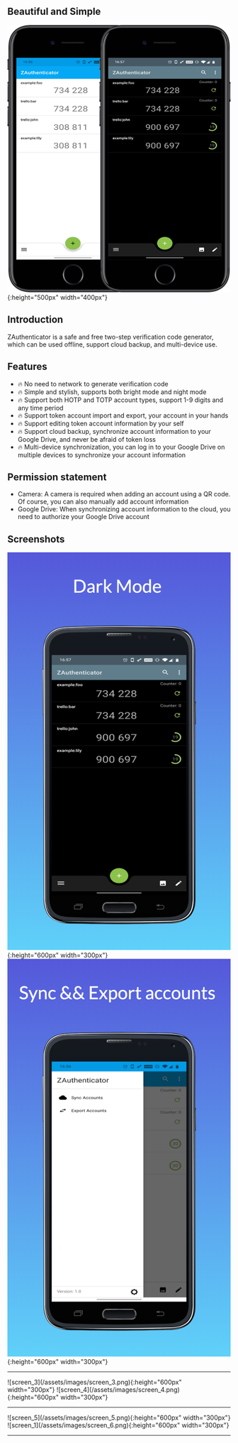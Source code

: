 ## Beautiful and Simple

![show](/assets/images/lanch.png){:height="500px" width="400px"}


## Introduction

ZAuthenticator is a safe and free two-step verification code generator, which can be used offline, support cloud backup, and multi-device use.


## Features

* 🔥 No need to network to generate verification code
* 🔥 Simple and stylish, supports both bright mode and night mode
* 🔥 Support both HOTP and TOTP account types, support 1-9 digits and any time period
* 🔥 Support token account import and export, your account in your hands
* 🔥 Support editing token account information by your self
* 🔥 Support cloud backup, synchronize account information to your Google Drive, and never be afraid of token loss
* 🔥 Multi-device synchronization, you can log in to your Google Drive on multiple devices to synchronize your account information


## Permission statement

* Camera: A camera is required when adding an account using a QR code. Of course, you can also manually add account information
* Google Drive: When synchronizing account information to the cloud, you need to authorize your Google Drive account

## Screenshots

![screen_6](/assets/images/screen_1.png){:height="600px" width="300px"} ![screen_2](/assets/images/screen_2.png){:height="600px" width="300px"}
<hr>
![screen_3](/assets/images/screen_3.png){:height="600px" width="300px"} ![screen_4](/assets/images/screen_4.png){:height="600px" width="300px"}
<hr>
![screen_5](/assets/images/screen_5.png){:height="600px" width="300px"} ![screen_1](/assets/images/screen_6.png){:height="600px" width="300px"}
<hr>
